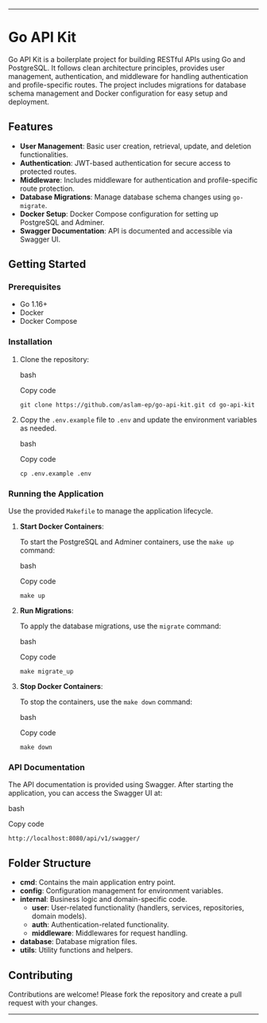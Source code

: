 * * *

Go API Kit
==========

Go API Kit is a boilerplate project for building RESTful APIs using Go and PostgreSQL. It follows clean architecture principles, provides user management, authentication, and middleware for handling authentication and profile-specific routes. The project includes migrations for database schema management and Docker configuration for easy setup and deployment.

Features
--------

*   **User Management**: Basic user creation, retrieval, update, and deletion functionalities.
*   **Authentication**: JWT-based authentication for secure access to protected routes.
*   **Middleware**: Includes middleware for authentication and profile-specific route protection.
*   **Database Migrations**: Manage database schema changes using `go-migrate`.
*   **Docker Setup**: Docker Compose configuration for setting up PostgreSQL and Adminer.
*   **Swagger Documentation**: API is documented and accessible via Swagger UI.

Getting Started
---------------

### Prerequisites

*   Go 1.16+
*   Docker
*   Docker Compose

### Installation

1.  Clone the repository:
    
    bash
    
    Copy code
    
    `git clone https://github.com/aslam-ep/go-api-kit.git cd go-api-kit`
    
2.  Copy the `.env.example` file to `.env` and update the environment variables as needed.
    
    bash
    
    Copy code
    
    `cp .env.example .env`
    

### Running the Application

Use the provided `Makefile` to manage the application lifecycle.

1.  **Start Docker Containers**:
    
    To start the PostgreSQL and Adminer containers, use the `make up` command:
    
    bash
    
    Copy code
    
    `make up`
    
2.  **Run Migrations**:
    
    To apply the database migrations, use the `migrate` command:
    
    bash
    
    Copy code
    
    `make migrate_up`
    
3.  **Stop Docker Containers**:
    
    To stop the containers, use the `make down` command:
    
    bash
    
    Copy code
    
    `make down`
    

### API Documentation

The API documentation is provided using Swagger. After starting the application, you can access the Swagger UI at:

bash

Copy code

`http://localhost:8080/api/v1/swagger/`

Folder Structure
----------------

*   **cmd**: Contains the main application entry point.
*   **config**: Configuration management for environment variables.
*   **internal**: Business logic and domain-specific code.
    *   **user**: User-related functionality (handlers, services, repositories, domain models).
    *   **auth**: Authentication-related functionality.
    *   **middleware**: Middlewares for request handling.
*   **database**: Database migration files.
*   **utils**: Utility functions and helpers.

Contributing
------------

Contributions are welcome! Please fork the repository and create a pull request with your changes.

* * *
